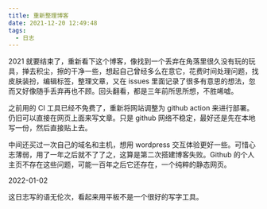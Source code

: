 ```yaml
---
title: 重新整理博客
date: 2021-12-20 12:49:48
tags:
  - 日志
---
```


2021 就要结束了，重新看下这个博客，像找到一个丢弃在角落里很久没有玩的玩具，掸去积尘，擦的干净一些，想起自己曾经多么在意它，花费时间处理问题，找皮肤装扮，编辑标签，整理文章，又在 issues 里面记录了很多有意思的想法，忽而又好像随手丢弃再也不顾。回头翻看，都是三年前所思所想，不胜唏嘘。

之前用的 CI 工具已经不免费了，重新将网站调整为 github action 来进行部署。仍旧可以直接在网页上面来写文章。只是 github 网络不稳定，最好还是先在本地写一份，然后直接贴上去。

中间还买过一次自己的域名和主机，想用 wordpress 交互体验更好一些。可惜心志薄弱，用了一年之后就不了了之，这算是第二次搭建博客失败。Github 的个人主页不存在这些问题，可能一百年之后它还存在，一个纯粹的静态网页。

2022-01-02

这日志写的语无伦次，看起来用平板不是一个很好的写字工具。
